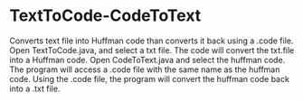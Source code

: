 # TextToCode-CodeToText
Converts text file into Huffman code than converts it back using a .code file.
Open TextToCode.java, and select a txt file.
The code will convert the txt.file into a Huffman code.
Open CodeToText.java and select the huffman code.
The program will access a .code file with the same name as the huffman code.
Using the .code file, the program will convert the huffman code back into a .txt file.
